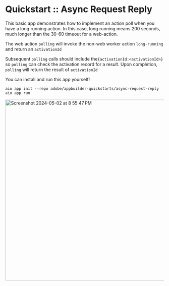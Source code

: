 
# Quickstart :: Async Request Reply

This basic app demonstrates how to implement an action poll when you have a long running action.
In this case, long running means 200 seconds, much longer than the 30-60 timeout for a web-action.

The web action `polling` will invoke the non-web worker action `long-running` and return an `activationId`

Subsequent `polling` calls should include the`{activationId:<activationId>}` so `polling` can check the activation record for a result.  Upon completion, `polling` will return the result of `activationId`

You can install and run this app yourself!

    aio app init --repo adobe/appbuilder-quickstarts/async-request-reply
    aio app run


<img width="574" alt="Screenshot 2024-05-02 at 8 55 47 PM" src="https://github.com/adobe/appbuilder-quickstarts/assets/46134/30c6ece8-94cf-49c7-ace3-42722e860c10">
